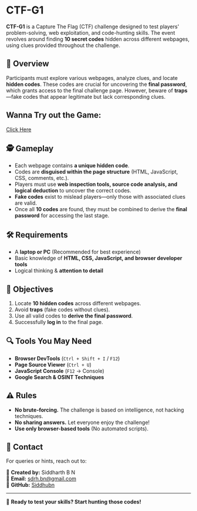 # CTF-G1

**CTF-G1** is a Capture The Flag (CTF) challenge designed to test players' problem-solving, web exploitation, and code-hunting skills. The event revolves around finding **10 secret codes** hidden across different webpages, using clues provided throughout the challenge.

## 📌 Overview

Participants must explore various webpages, analyze clues, and locate **hidden codes**. These codes are crucial for uncovering the **final password**, which grants access to the final challenge page. However, beware of **traps**—fake codes that appear legitimate but lack corresponding clues.

## Wanna Try out the Game:
[Click Here](https://siddhubn.github.io/CTF-G1/)

## 🕵️ Gameplay

- Each webpage contains **a unique hidden code**.
- Codes are **disguised within the page structure** (HTML, JavaScript, CSS, comments, etc.).
- Players must use **web inspection tools, source code analysis, and logical deduction** to uncover the correct codes.
- **Fake codes** exist to mislead players—only those with associated clues are valid.
- Once all **10 codes** are found, they must be combined to derive the **final password** for accessing the last stage.

## 🛠️ Requirements

- A **laptop or PC** (Recommended for best experience)
- Basic knowledge of **HTML, CSS, JavaScript, and browser developer tools**
- Logical thinking & **attention to detail**

## 🎯 Objectives

1. Locate **10 hidden codes** across different webpages.
2. Avoid **traps** (fake codes without clues).
3. Use all valid codes to **derive the final password**.
4. Successfully **log in** to the final page.

## 🔍 Tools You May Need

- **Browser DevTools** (`Ctrl + Shift + I` / `F12`)
- **Page Source Viewer** (`Ctrl + U`)
- **JavaScript Console** (`F12` → Console)
- **Google Search & OSINT Techniques**

## ⚠️ Rules

- **No brute-forcing.** The challenge is based on intelligence, not hacking techniques.
- **No sharing answers.** Let everyone enjoy the challenge!
- **Use only browser-based tools** (No automated scripts).

## 📧 Contact

For queries or hints, reach out to:

📌 **Created by:** Siddharth B N  
📧 **Email:** [sdrh.bn@gmail.com](mailto:sdrh.bn@gmail.com)  
🔗 **GitHub:** [Siddhubn](https://github.com/Siddhubn)  

---

🚀 **Ready to test your skills? Start hunting those codes!**
